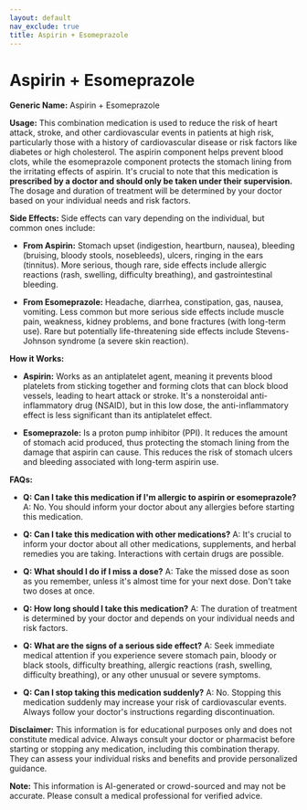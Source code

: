 ```yaml
---
layout: default
nav_exclude: true
title: Aspirin + Esomeprazole
---
```


# Aspirin + Esomeprazole

**Generic Name:** Aspirin + Esomeprazole

**Usage:**  This combination medication is used to reduce the risk of heart attack, stroke, and other cardiovascular events in patients at high risk, particularly those with a history of cardiovascular disease or risk factors like diabetes or high cholesterol.  The aspirin component helps prevent blood clots, while the esomeprazole component protects the stomach lining from the irritating effects of aspirin.  It's crucial to note that this medication is **prescribed by a doctor and should only be taken under their supervision.**  The dosage and duration of treatment will be determined by your doctor based on your individual needs and risk factors.


**Side Effects:**  Side effects can vary depending on the individual, but common ones include:

* **From Aspirin:** Stomach upset (indigestion, heartburn, nausea), bleeding (bruising, bloody stools, nosebleeds), ulcers, ringing in the ears (tinnitus).  More serious, though rare, side effects include allergic reactions (rash, swelling, difficulty breathing), and gastrointestinal bleeding.

* **From Esomeprazole:** Headache, diarrhea, constipation, gas, nausea, vomiting.  Less common but more serious side effects include muscle pain, weakness, kidney problems, and bone fractures (with long-term use).  Rare but potentially life-threatening side effects include Stevens-Johnson syndrome (a severe skin reaction).

**How it Works:**

* **Aspirin:**  Works as an antiplatelet agent, meaning it prevents blood platelets from sticking together and forming clots that can block blood vessels, leading to heart attack or stroke.  It's a nonsteroidal anti-inflammatory drug (NSAID), but in this low dose, the anti-inflammatory effect is less significant than its antiplatelet effect.

* **Esomeprazole:**  Is a proton pump inhibitor (PPI).  It reduces the amount of stomach acid produced, thus protecting the stomach lining from the damage that aspirin can cause.  This reduces the risk of stomach ulcers and bleeding associated with long-term aspirin use.


**FAQs:**

* **Q: Can I take this medication if I'm allergic to aspirin or esomeprazole?**  A: No.  You should inform your doctor about any allergies before starting this medication.

* **Q: Can I take this medication with other medications?** A:  It's crucial to inform your doctor about all other medications, supplements, and herbal remedies you are taking.  Interactions with certain drugs are possible.

* **Q: What should I do if I miss a dose?** A:  Take the missed dose as soon as you remember, unless it's almost time for your next dose.  Don't take two doses at once.

* **Q: How long should I take this medication?** A: The duration of treatment is determined by your doctor and depends on your individual needs and risk factors.

* **Q: What are the signs of a serious side effect?** A:  Seek immediate medical attention if you experience severe stomach pain, bloody or black stools, difficulty breathing, allergic reactions (rash, swelling, difficulty breathing), or any other unusual or severe symptoms.

* **Q: Can I stop taking this medication suddenly?** A: No.  Stopping this medication suddenly may increase your risk of cardiovascular events.  Always follow your doctor's instructions regarding discontinuation.


**Disclaimer:** This information is for educational purposes only and does not constitute medical advice.  Always consult your doctor or pharmacist before starting or stopping any medication, including this combination therapy.  They can assess your individual risks and benefits and provide personalized guidance.


**Note:** This information is AI-generated or crowd-sourced and may not be accurate. Please consult a medical professional for verified advice.